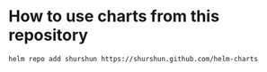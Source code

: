 # How to use charts from this repository

`helm repo add shurshun https://shurshun.github.com/helm-charts`